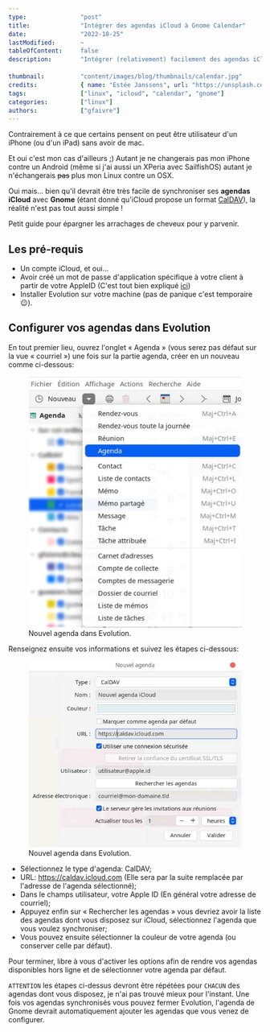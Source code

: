```yaml
---
type:               "post"
title:              "Intégrer des agendas iCloud à Gnome Calendar"
date:               "2022-10-25"
lastModified:       ~
tableOfContent:     false
description:        "Intégrer (relativement) facilement des agendas iCloud à Gnome Calendar"

thumbnail:          "content/images/blog/thumbnails/calendar.jpg"
credits:            { name: "Estée Janssens", url: "https://unsplash.com/@esteejanssens" }
tags:               ["linux", "icloud", "calendar", "gnome"]
categories:         ["linux"]
authors:            ["gfaivre"]
---
```


Contrairement à ce que certains pensent on peut être utilisateur d'un iPhone (ou d'un iPad) sans avoir de mac.

Et oui c'est mon cas d'ailleurs ;)
Autant je ne changerais pas mon iPhone contre un Android (même si j'ai aussi un XPeria avec SailfishOS) autant je n'échangerais ~~pas~~ plus mon Linux contre un OSX.

Oui mais… bien qu'il devrait être très facile de synchroniser ses **agendas iCloud** avec **Gnome** (étant donné qu'iCloud propose un format [CalDAV](https://fr.wikipedia.org/wiki/CalDAV)), la réalité n'est pas tout aussi simple !

Petit guide pour épargner les arrachages de cheveux pour y parvenir.

## Les pré-requis

- Un compte iCloud, et oui…
- Avoir créé un mot de passe d'application spécifique à votre client à partir de votre AppleID (C'est tout bien expliqué [ici](https://support.apple.com/fr-fr/HT204397))
- Installer Evolution sur votre machine (pas de panique c'est temporaire &#128521;).

## Configurer vos agendas dans Evolution

En tout premier lieu, ouvrez l'onglet « Agenda » (vous serez pas défaut sur la vue « courriel ») une fois sur la partie agenda, créer en un nouveau comme ci-dessous:

<figure>
    <img src="/content/images/blog/2022/icloud-sync-with-gnome-calendar/evolution-new-calendar.jpg" alt="Créer un nouvel agenda dans Evolution.">
    <figcaption>
      <span class="figure__legend">Nouvel agenda dans Evolution.</span>
    </figcaption>
</figure>

Renseignez ensuite vos informations et suivez les étapes ci-dessous:

<figure>
    <img src="/content/images/blog/2022/icloud-sync-with-gnome-calendar/evolution-connexion-icloud.jpg" alt="Informations de connexion à iCloud.">
    <figcaption>
      <span class="figure__legend">Nouvel agenda dans Evolution.</span>
    </figcaption>
</figure>

- Sélectionnez le type d'agenda: CalDAV;
- URL: https://caldav.icloud.com (Elle sera par la suite remplacée par l'adresse de l'agenda sélectionné);
- Dans le champs utilisateur, votre Apple ID (En général votre adresse de courriel);
- Appuyez enfin  sur « Rechercher les agendas » vous devriez avoir la liste des agendas dont vous disposez sur iCloud, sélectionnez l'agenda que vous voulez synchroniser;
- Vous pouvez ensuite sélectionner la couleur de votre agenda (ou conserver celle par défaut).

Pour terminer, libre à vous d'activer les options afin de rendre vos agendas disponibles hors ligne et de sélectionner votre agenda par défaut.

`ATTENTION` les étapes ci-dessus devront être répétées pour `CHACUN` des agendas dont vous disposez, je n'ai pas trouvé mieux pour l'instant.
Une fois vos agendas synchronisés vous pouvez fermer Evolution, l'agenda de Gnome devrait automatiquement ajouter les agendas que vous venez de configurer.